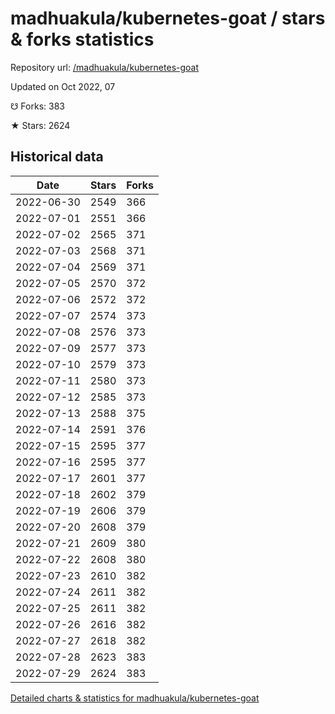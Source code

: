 # madhuakula/kubernetes-goat / stars & forks statistics

Repository url: [/madhuakula/kubernetes-goat](https://github.com/madhuakula/kubernetes-goat)

Updated on Oct 2022, 07

☋ Forks: 383

★ Stars: 2624

## Historical data
| Date | Stars | Forks |
|------|-------|-------|
| 2022-06-30 | 2549 | 366 | 
| 2022-07-01 | 2551 | 366 | 
| 2022-07-02 | 2565 | 371 | 
| 2022-07-03 | 2568 | 371 | 
| 2022-07-04 | 2569 | 371 | 
| 2022-07-05 | 2570 | 372 | 
| 2022-07-06 | 2572 | 372 | 
| 2022-07-07 | 2574 | 373 | 
| 2022-07-08 | 2576 | 373 | 
| 2022-07-09 | 2577 | 373 | 
| 2022-07-10 | 2579 | 373 | 
| 2022-07-11 | 2580 | 373 | 
| 2022-07-12 | 2585 | 373 | 
| 2022-07-13 | 2588 | 375 | 
| 2022-07-14 | 2591 | 376 | 
| 2022-07-15 | 2595 | 377 | 
| 2022-07-16 | 2595 | 377 | 
| 2022-07-17 | 2601 | 377 | 
| 2022-07-18 | 2602 | 379 | 
| 2022-07-19 | 2606 | 379 | 
| 2022-07-20 | 2608 | 379 | 
| 2022-07-21 | 2609 | 380 | 
| 2022-07-22 | 2608 | 380 | 
| 2022-07-23 | 2610 | 382 | 
| 2022-07-24 | 2611 | 382 | 
| 2022-07-25 | 2611 | 382 | 
| 2022-07-26 | 2616 | 382 | 
| 2022-07-27 | 2618 | 382 | 
| 2022-07-28 | 2623 | 383 | 
| 2022-07-29 | 2624 | 383 | 


[Detailed charts & statistics for madhuakula/kubernetes-goat](https://reviewgithub.com/rep/madhuakula/kubernetes-goat)
